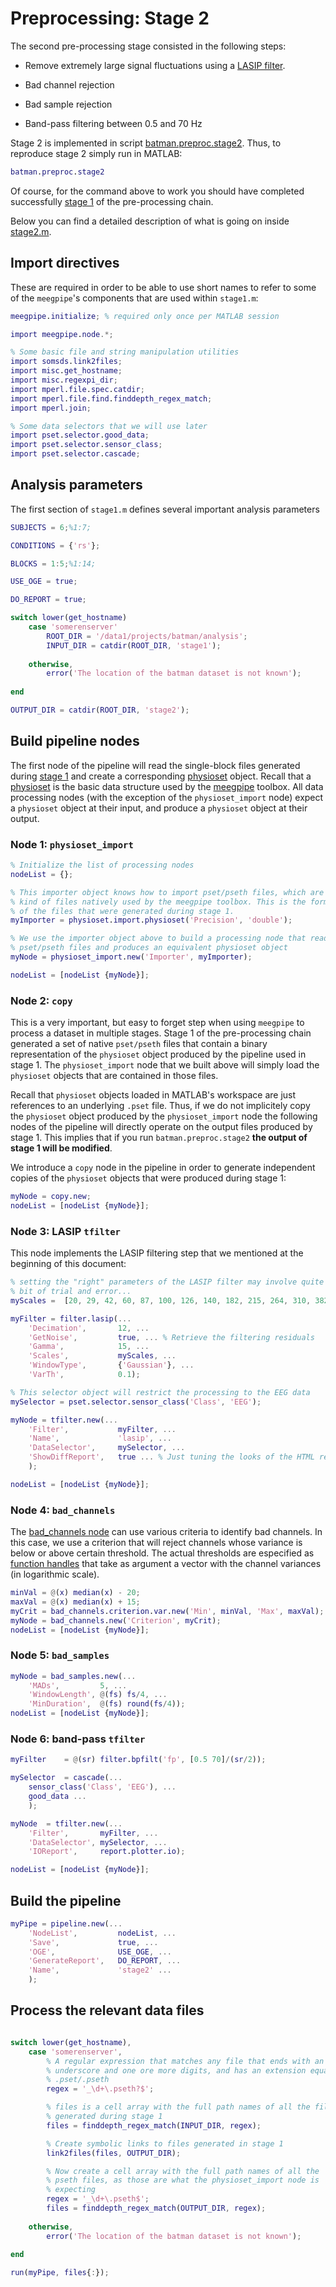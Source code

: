 Preprocessing: Stage 2
===

The second pre-processing stage consisted in the following steps:

* Remove extremely large signal fluctuations using a [LASIP filter][lasip].

* Bad channel rejection

* Bad sample rejection

* Band-pass filtering between 0.5 and 70 Hz

[lasip]: http://www.cs.tut.fi/~lasip/

Stage 2 is implemented in script [batman.preproc.stage2][stage2]. Thus, to
reproduce stage 2 simply run in MATLAB:

[stage2]: ./stage2.m

````matlab
batman.preproc.stage2
````

Of course, for the command above to work you should have completed 
successfully [stage 1][stage1-doc] of the pre-processing chain.

[stage1-doc]: ./stage1.md
[stage1]: ./+batman/+preproc/stage1.m

Below you can find a detailed description of what is going on inside 
[stage2.m][stage2].


## Import directives

These are required in order to be able to use short names to refer to 
some of the `meegpipe`'s components that are used within `stage1.m`:

````matlab
meegpipe.initialize; % required only once per MATLAB session

import meegpipe.node.*;

% Some basic file and string manipulation utilities
import somsds.link2files;
import misc.get_hostname;
import misc.regexpi_dir;
import mperl.file.spec.catdir;
import mperl.file.find.finddepth_regex_match;
import mperl.join;

% Some data selectors that we will use later
import pset.selector.good_data;
import pset.selector.sensor_class;
import pset.selector.cascade;
````


## Analysis parameters

The first section of `stage1.m` defines several important analysis 
parameters


````matlab
SUBJECTS = 6;%1:7;

CONDITIONS = {'rs'};

BLOCKS = 1:5;%1:14;

USE_OGE = true;

DO_REPORT = true;

switch lower(get_hostname)
    case 'somerenserver'
        ROOT_DIR = '/data1/projects/batman/analysis';
        INPUT_DIR = catdir(ROOT_DIR, 'stage1');
 
    otherwise,
        error('The location of the batman dataset is not known');
        
end

OUTPUT_DIR = catdir(ROOT_DIR, 'stage2');
```` 


## Build pipeline nodes

The first node of the pipeline will read the single-block files generated 
during [stage 1][stage1-doc] and create a corresponding 
[physioset][physioset] object. Recall that a [physioset][physioset] is the
 basic data structure used by the [meegpipe][meegpipe] toolbox. All data 
processing nodes (with the exception of the `physioset_import` node) expect
a `physioset` object at their input, and produce a `physioset` object at 
their output.

[physioset]: https://github.com/germangh/matlab_physioset
[meegpipe]: https://github.com/germangh/meegpipe



### Node 1: `physioset_import`

````matlab
% Initialize the list of processing nodes
nodeList = {};

% This importer object knows how to import pset/pseth files, which are the 
% kind of files natively used by the meegpipe toolbox. This is the format 
% of the files that were generated during stage 1.
myImporter = physioset.import.physioset('Precision', 'double');

% We use the importer object above to build a processing node that reads 
% pset/pseth files and produces an equivalent physioset object
myNode = physioset_import.new('Importer', myImporter);

nodeList = [nodeList {myNode}];
````

### Node 2: `copy`

This is a very important, but easy to forget step when using `meegpipe` to 
process a dataset in multiple stages. Stage 1 of the pre-processing chain
generated a set of native `pset/pseth` files that contain a binary 
representation of the `physioset` object produced by the pipeline used in
stage 1. The `physioset_import` node that we built above will simply load
 the `physioset` objects that are contained in those files. 

Recall that `physioset` objects loaded in MATLAB's workspace are just 
references to an underlying `.pset` file. Thus, if we do not implicitely 
copy the `physioset` object produced by the `physioset_import` node the 
following nodes of the pipeline will directly operate on the output files
produced by stage 1. This implies that if you run `batman.preproc.stage2` 
__the output of stage 1 will be modified__. 

We introduce a `copy` node in the pipeline in order to generate independent 
copies of the `physioset` objects that were produced during stage 1:

````matlab
myNode = copy.new;
nodeList = [nodeList {myNode}];
````

### Node 3: LASIP `tfilter`

This node implements the LASIP filtering step that we mentioned at the
beginning of this document:

````matlab
% setting the "right" parameters of the LASIP filter may involve quite a
% bit of trial and error...
myScales =  [20, 29, 42, 60, 87, 100, 126, 140, 182, 215, 264, 310, 382];

myFilter = filter.lasip(...
    'Decimation',       12, ...
    'GetNoise',         true, ... % Retrieve the filtering residuals
    'Gamma',            15, ...
    'Scales',           myScales, ...
    'WindowType',       {'Gaussian'}, ...
    'VarTh',            0.1);

% This selector object will restrict the processing to the EEG data
mySelector = pset.selector.sensor_class('Class', 'EEG');

myNode = tfilter.new(...
    'Filter',           myFilter, ...
    'Name',             'lasip', ...
    'DataSelector',     mySelector, ...
    'ShowDiffReport',   true ... % Just tuning the looks of the HTML report
    );

nodeList = [nodeList {myNode}];
````

### Node 4: `bad_channels`

The [bad_channels node][bad_channels] can use various criteria to identify
 bad channels. In this case, we use a criterion that will reject channels 
whose variance is below or above certain threshold. The actual thresholds 
are especified as [function handles][function_handle] that take as argument
a vector with the channel variances (in logarithmic scale).

[bad_channels]: https://github.com/germangh/meegpipe/blob/master/%2Bmeegpipe/%2Bnode/%2Bbad_channels/README.md
[function_handle]: http://www.mathworks.nl/help/matlab/ref/function_handle.html

````matlab
minVal = @(x) median(x) - 20;
maxVal = @(x) median(x) + 15;
myCrit = bad_channels.criterion.var.new('Min', minVal, 'Max', maxVal);
myNode = bad_channels.new('Criterion', myCrit);
nodeList = [nodeList {myNode}];
````

### Node 5: `bad_samples`

````matlab
myNode = bad_samples.new(...
    'MADs',         5, ...
    'WindowLength', @(fs) fs/4, ...
    'MinDuration',  @(fs) round(fs/4));
nodeList = [nodeList {myNode}];
````

### Node 6: band-pass `tfilter`

````matlab
myFilter    = @(sr) filter.bpfilt('fp', [0.5 70]/(sr/2));

mySelector  = cascade(...
    sensor_class('Class', 'EEG'), ...
    good_data ...
    );

myNode  = tfilter.new(...
    'Filter',       myFilter, ...
    'DataSelector', mySelector, ...
    'IOReport',     report.plotter.io);

nodeList = [nodeList {myNode}];
````


## Build the pipeline

````matlab
myPipe = pipeline.new(...
    'NodeList',         nodeList, ...
    'Save',             true, ...
    'OGE',              USE_OGE, ...
    'GenerateReport',   DO_REPORT, ...
    'Name',             'stage2' ...
    );
````


## Process the relevant data files


````matlab

switch lower(get_hostname),
    case 'somerenserver',
        % A regular expression that matches any file that ends with an 
        % underscore and one ore more digits, and has an extension equal to
        % .pset/.pseth
        regex = '_\d+\.pseth?$';

        % files is a cell array with the full path names of all the files
        % generated during stage 1
        files = finddepth_regex_match(INPUT_DIR, regex);

        % Create symbolic links to files generated in stage 1
        link2files(files, OUTPUT_DIR);

        % Now create a cell array with the full path names of all the 
        % pseth files, as those are what the physioset_import node is 
        % expecting
        regex = '_\d+\.pseth$';
        files = finddepth_regex_match(OUTPUT_DIR, regex);
        
    otherwise,
        error('The location of the batman dataset is not known');
        
end

run(myPipe, files{:});

````

